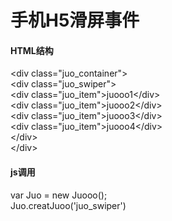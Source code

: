 # 手机H5滑屏事件

#### HTML结构<br>
\<div class="juo_container"><br>
   \<div class="juo_swiper"><br>
       \<div class="juo_item">juooo1\</div><br>
       \<div class="juo_item">juooo2\</div><br>
       \<div class="juo_item">juooo3\</div><br>
       \<div class="juo_item">juooo4\</div><br>
   \</div><br>
\</div><br>



#### js调用 <br>
var Juo = new Juooo();<br>
Juo.creatJuoo('juo_swiper')<br>




